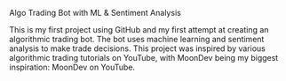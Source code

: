 Algo Trading Bot with ML & Sentiment Analysis

This is my first project using GitHub and my first attempt at creating an algorithmic trading bot. The bot uses machine learning and sentiment analysis to make trade decisions. This project was inspired by various algorithmic trading tutorials on YouTube, with MoonDev being my biggest inspiration: MoonDev on YouTube.
